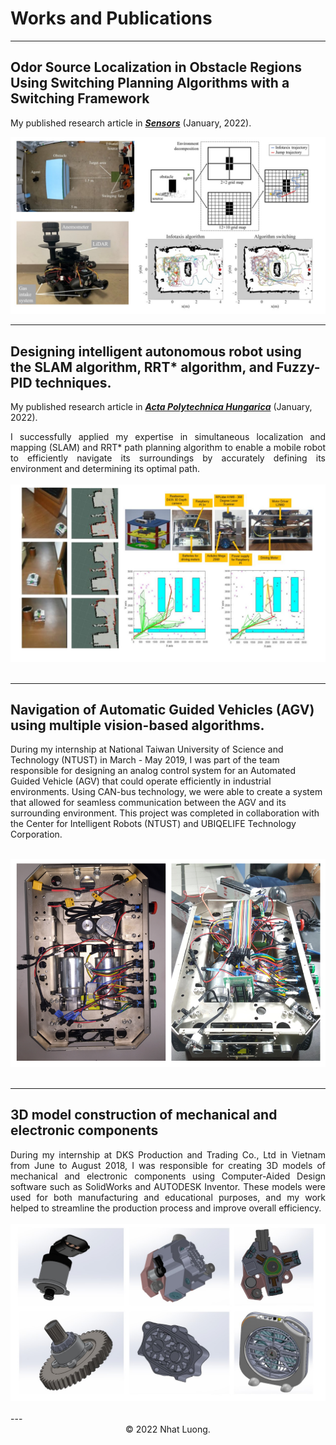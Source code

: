 # Works and Publications 
---

## Odor Source Localization in Obstacle Regions Using Switching Planning Algorithms with a Switching Framework

My published research article in [***Sensors***](https://www.mdpi.com/1424-8220/23/3/1140) (January, 2022).

<center><img src="images/cpt.jpg"/></center>

---
##  Designing intelligent autonomous robot using the SLAM algorithm, RRT* algorithm, and Fuzzy-PID techniques.

My published research article in [***Acta Polytechnica Hungarica***](http://acta.uni-obuda.hu/Mac_Lin_Huan_Nhat_Hoang_Hai_113.pdf) (January, 2022).

<div style="text-align: justify">I successfully applied my expertise in simultaneous localization and mapping (SLAM) and RRT* path planning algorithm to enable a mobile robot to efficiently navigate its surroundings by accurately defining its environment and determining its optimal path. </div>
<br>
<center><img src="images/rrt.png"/></center>
<br>

---
##  Navigation of Automatic Guided Vehicles (AGV) using multiple vision-based algorithms.

During my internship at National Taiwan University of Science and Technology (NTUST) in March - May 2019, I was part of the team responsible for designing an analog control system for an Automated Guided Vehicle (AGV) that could operate efficiently in industrial environments. Using CAN-bus technology, we were able to create a system that allowed for seamless communication between the AGV and its surrounding environment. This project was completed in collaboration with the Center for Intelligent Robots (NTUST) and UBIQELIFE Technology Corporation.

<br>
<center><img src="images/ntust.png"/></center>
<br>

---
## 3D model construction of mechanical and electronic components

<div style="text-align: justify"> During my internship at DKS Production and Trading Co., Ltd in Vietnam from June to August 2018, I was responsible for creating 3D models of mechanical and electronic components using Computer-Aided Design software such as SolidWorks and AUTODESK Inventor. These models were used for both manufacturing and educational purposes, and my work helped to streamline the production process and improve overall efficiency. </div>
<br>
<center><img src="images/mechanical.jpg"/></center>
<br>
---

<center>© 2022 Nhat Luong.</center>